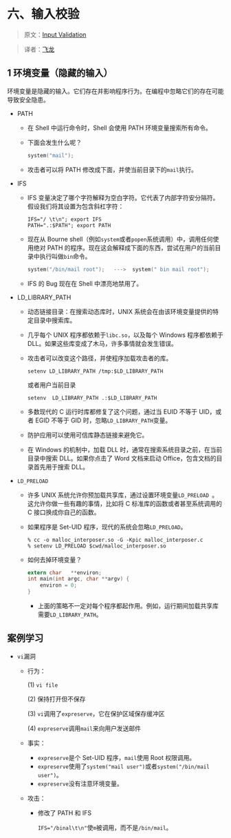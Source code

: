# 六、输入校验

> 原文：[Input Validation](http://www.cis.syr.edu/~wedu/Teaching/CompSec/LectureNotes/Input_Validation.pdf)

> 译者：[飞龙](https://github.com/wizardforcel)

## 1 环境变量（隐藏的输入）

环境变量是隐藏的输入。它们存在并影响程序行为。在编程中忽略它们的存在可能导致安全隐患。

+   PATH
    +   在 Shell 中运行命令时，Shell 会使用 PATH 环境变量搜索所有命令。
    +   下面会发生什么呢？
        
        ```c
        system("mail");
        ```
        
    +   攻击者可以将 PATH 修改成下面，并使当前目录下的`mail`执行。
+   IFS 
    +   IFS 变量决定了哪个字符解释为空白字符。它代表了内部字符安分隔符。假设我们将其设置为包含斜杠字符：
    
        ```
        IFS="/ \t\n"; export IFS
        PATH=".:$PATH"; export PATH
        ```
        
    +   现在从 Bourne shell（例如`system`或者`popen`系统调用）中，调用任何使用绝对 PATH 的程序。现在这会解释成下面的东西，尝试在用户的当前目录中执行叫做`bin`命令。
    
        ```c
        system("/bin/mail root");   --->  system(" bin mail root"); 
        ```
        
    +   IFS 的 Bug 现在在 Shell 中漂亮地禁用了。
+   LD_LIBRARY_PATH 
    +   动态链接目录：在搜索动态库时，UNIX 系统会在由该环境变量提供的特定目录中搜索库。
    +   几乎每个 UNIX 程序都依赖于`libc.so`，以及每个 Windows 程序都依赖于 DLL。如果这些库变成了木马，许多事情就会发生错误。
    +   攻击者可以改变这个路径，并使程序加载攻击者的库。
    
        ```
        setenv LD_LIBRARY_PATH /tmp:$LD_LIBRARY_PATH 
        ```
        
        或者用户当前目录
        
        ```
        setenv  LD_LIBRARY_PATH .:$LD_LIBRARY_PATH 
        ```
        
    +   多数现代的 C 运行时库都修复了这个问题，通过当 EUID 不等于 UID，或者 EGID 不等于 GID 时，忽略`LD_LIBRARY_PATH`变量。
    +   防护应用可以使用可信库静态链接来避免它。
    +   在 Windows 的机制中，加载 DLL 时，通常在搜索系统目录之前，在当前目录中搜索 DLL。如果你点击了 Word 文档来启动 Office，包含文档的目录首先用于搜索 DLL。
+   `LD_PRELOAD `
    +   许多 UNIX 系统允许你预加载共享库，通过设置环境变量`LD_PRELOAD `。这允许你做一些有趣的事情，比如将 C 标准库的函数或者甚至系统调用的 C 接口换成你自己的函数。
    +   如果程序是 Set-UID 程序，现代的系统会忽略`LD_PRELOAD`。
    
        ```
        % cc -o malloc_interposer.so -G -Kpic malloc_interposer.c 
        % setenv LD_PRELOAD $cwd/malloc_interposer.so 
        ```
        
    +   如何去掉环境变量？
    
        ```c
        extern char   **environ;   
        int main(int argc, char **argv) {
            environ = 0; 
        } 
        ```
        
        +   上面的策略不一定对每个程序都起作用。例如，运行期间加载共享库需要`LD_LIBRARY_PATH`。

## 案例学习

+   `vi`漏洞
    +   行为：
        
        (1) `vi file`
        
        (2) 保持打开但不保存
        
        (3) `vi`调用了`expreserve`，它在保护区域保存缓冲区
        
        (4) `expreserve`调用`mail`来向用户发送邮件
    +   事实：
        +   `expreserve`是个 Set-UID 程序，`mail`使用 Root 权限调用。
        +   `expreserve`使用了`system("mail user")`或者`system("/bin/mail user")`。
        +   `expreserve`没有注意环境变量。
    +   攻击：
        +   修改了 PATH 和 IFS
            
            `IFS="/binal\t\n"`使`m`被调用，而不是`/bin/mail`。
